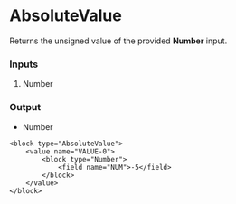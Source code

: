 # AbsoluteValue

Returns the unsigned value of the provided **Number** input.

### Inputs

1. Number

### Output

-   Number

```blockly
<block type="AbsoluteValue">
    <value name="VALUE-0">
        <block type="Number">
            <field name="NUM">-5</field>
        </block>
    </value>
</block>
```
